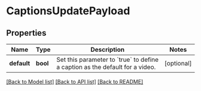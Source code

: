# CaptionsUpdatePayload

## Properties
Name | Type | Description | Notes
------------ | ------------- | ------------- | -------------
**default** | **bool** | Set this parameter to &#x60;true&#x60; to define a caption as the default for a video. | [optional] 

[[Back to Model list]](../README.md#documentation-for-models) [[Back to API list]](../README.md#documentation-for-api-endpoints) [[Back to README]](../README.md)


